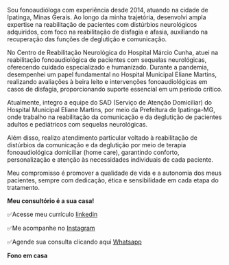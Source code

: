 
Sou fonoaudióloga com experiência desde 2014, atuando na cidade de Ipatinga, Minas Gerais. Ao longo da minha trajetória, desenvolvi ampla expertise na reabilitação de pacientes com distúrbios neurológicos adquiridos, com foco na reabilitação de disfagia e afasia, auxiliando na recuperação das funções de deglutição e comunicação.

No Centro de Reabilitação Neurológica do Hospital Márcio Cunha, atuei na reabilitação fonoaudiológica de pacientes com sequelas neurológicas, oferecendo cuidado especializado e humanizado. Durante a pandemia, desempenhei um papel fundamental no Hospital Municipal Eliane Martins, realizando avaliações à beira leito e intervenções fonoaudiológicas em casos de disfagia, proporcionando suporte essencial em um período crítico.

Atualmente, integro a equipe do SAD (Serviço de Atenção Domiciliar) do Hospital Municipal Eliane Martins, por meio da Prefeitura de Ipatinga-MG, onde trabalho na reabilitação da comunicação e da deglutição de pacientes adultos e pediátricos com sequelas neurológicas.

Além disso, realizo atendimento particular voltado à reabilitação de distúrbios da comunicação e da deglutição por meio de terapia fonoaudiológica domiciliar (home care), garantindo conforto, personalização e atenção às necessidades individuais de cada paciente.

Meu compromisso é promover a qualidade de vida e a autonomia dos meus pacientes, sempre com dedicação, ética e sensibilidade em cada etapa do tratamento.

**Meu consultório é a sua casa!**  

✅Acesse meu currículo [linkedin](https://www.linkedin.com/in/fonosuelen-c%C3%A1ssia/)

✅Me acompanhe no [Instagram](https://www.instagram.com/suelencassia.fono/) 

✅Agende sua consulta clicando aqui  [Whatsapp](https://bit.ly/3T7N9fq)

**Fono em casa**
